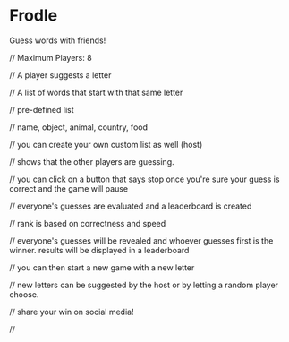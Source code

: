 # Frodle
Guess words with friends!

// Maximum Players: 8

// A player suggests a letter

// A list of words that start with that same letter

// pre-defined list

// name, object, animal, country, food

// you can create your own custom list as well (host)

// shows that the other players are guessing.

// you can click on a button that says stop once you're sure your guess is correct and the game will pause

// everyone's guesses are evaluated and a leaderboard is created

// rank is based on correctness and speed

// everyone's guesses will be revealed and whoever guesses first is the winner. results will be displayed in a leaderboard

// you can then start a new game with a new letter

// new letters can be suggested by the host or by letting a random player choose.

// share your win on social media!

//
